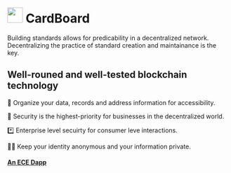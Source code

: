 #  <img src="https://user-images.githubusercontent.com/61543012/197376800-bd413c5e-e9d9-44f5-96c6-ebccd1e7d07f.png" height="35" width="35" align-items="center" justify-content="center" /> CardBoard
Building standards allows for predicability in a decentralized network. Decentralizing the practice of standard creation and maintainance is the key. 

## Well-rouned and well-tested blockchain technology

📘 Organize your data, records and address information for accessibility.

🔐 Security is the highest-priority for businesses in the decentralized world.

*️⃣ Enterprise level secuirty for consumer leve interactions.

😶‍🌫️ Keep your identity anonymous and your information private.

#### [An ECE Dapp](https://github.com/eliascharlese)
